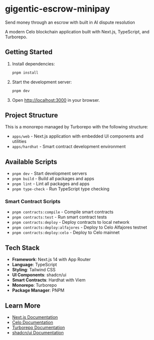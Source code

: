 # gigentic-escrow-minipay

Send money through an escrow with built in AI dispute resolution

A modern Celo blockchain application built with Next.js, TypeScript, and Turborepo.

## Getting Started

1. Install dependencies:
   ```bash
   pnpm install
   ```

2. Start the development server:
   ```bash
   pnpm dev
   ```

3. Open [http://localhost:3000](http://localhost:3000) in your browser.

## Project Structure

This is a monorepo managed by Turborepo with the following structure:

- `apps/web` - Next.js application with embedded UI components and utilities
- `apps/hardhat` - Smart contract development environment

## Available Scripts

- `pnpm dev` - Start development servers
- `pnpm build` - Build all packages and apps
- `pnpm lint` - Lint all packages and apps
- `pnpm type-check` - Run TypeScript type checking

### Smart Contract Scripts

- `pnpm contracts:compile` - Compile smart contracts
- `pnpm contracts:test` - Run smart contract tests
- `pnpm contracts:deploy` - Deploy contracts to local network
- `pnpm contracts:deploy:alfajores` - Deploy to Celo Alfajores testnet
- `pnpm contracts:deploy:celo` - Deploy to Celo mainnet

## Tech Stack

- **Framework**: Next.js 14 with App Router
- **Language**: TypeScript
- **Styling**: Tailwind CSS
- **UI Components**: shadcn/ui
- **Smart Contracts**: Hardhat with Viem
- **Monorepo**: Turborepo
- **Package Manager**: PNPM

## Learn More

- [Next.js Documentation](https://nextjs.org/docs)
- [Celo Documentation](https://docs.celo.org/)
- [Turborepo Documentation](https://turbo.build/repo/docs)
- [shadcn/ui Documentation](https://ui.shadcn.com/)
